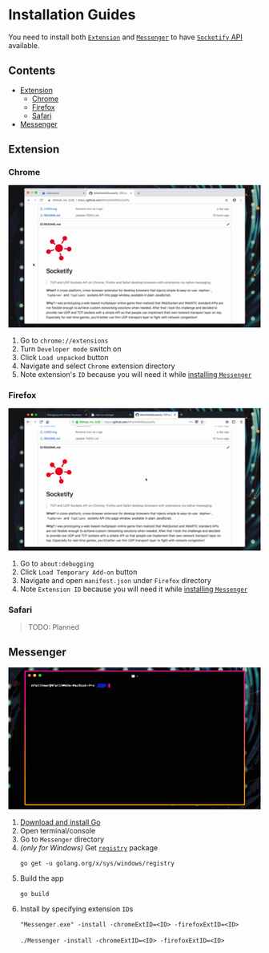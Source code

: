 # Installation Guides

You need to install both [`Extension`](#extension) and [`Messenger`](#messenger) to have [`Socketify` API](API.md) available.

## Contents

- [Extension](#extension)
  - [Chrome](#chrome)
  - [Firefox](#firefox)
  - [Safari](#safari)
- [Messenger](#messenger)

## Extension

### Chrome

![Load Chrome Extension](Installer/Chrome.gif)

1. Go to `chrome://extensions`
2. Turn `Developer mode` switch on
3. Click `Load unpacked` button
4. Navigate and select `Chrome` extension directory
5. Note extension's `ID` because you will need it while [installing `Messenger`](#messenger)

### Firefox

![Load Firefox Extension](Installer/Firefox.gif)

1. Go to `about:debugging`
2. Click `Load Temporary Add-on` button
3. Navigate and open `manifest.json` under `Firefox` directory
4. Note `Extension ID` because you will need it while [installing `Messenger`](#messenger)

### Safari

> TODO: Planned

## Messenger

![Build and Install Messenger Host App](Installer/Messenger.gif)

1. [Download and install Go](https://golang.org)
2. Open terminal/console
3. Go to `Messenger` directory
4. _(only for Windows)_ Get [`registry`](https://godoc.org/golang.org/x/sys/windows/registry) package
    ```console
    go get -u golang.org/x/sys/windows/registry
    ```
5. Build the app
    ```console
    go build
    ```
6. Install by specifying extension `ID`s
    ```console
    "Messenger.exe" -install -chromeExtID=<ID> -firefoxExtID=<ID>

    ./Messenger -install -chromeExtID=<ID> -firefoxExtID=<ID>
    ```
